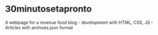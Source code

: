 # 30minutosetapronto
A webpage for a revenue food blog - development with HTML, CSS, JS - Articles with archives.json format

